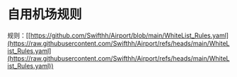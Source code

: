 # 自用机场规则
规则：[[https://github.com/Swifthh/Airport/blob/main/WhiteList_Rules.yaml](https://raw.githubusercontent.com/Swifthh/Airport/refs/heads/main/WhiteList_Rules.yaml](https://raw.githubusercontent.com/Swifthh/Airport/refs/heads/main/WhiteList_Rules.yaml))


